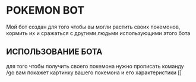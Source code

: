 # POKEMON BOT
Мой бот создан для того чтобы вы могли растить своих покемонов, кормить их и сражаться с другими людьми использующими этого бота 
## ИСПОЛЬЗОВАНИЕ БОТА
для того чтобы получить своего покемона нужно прописать команду /go вам покажет картинку вашего покемона и его характеристики []

